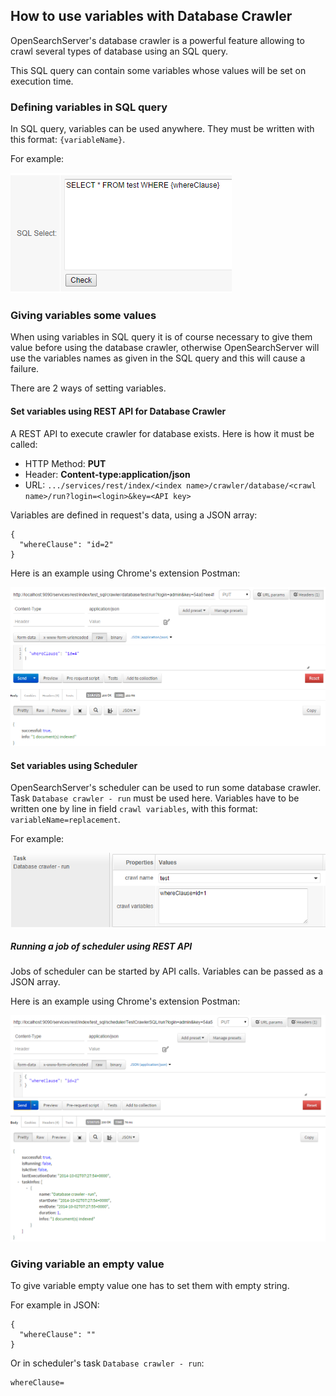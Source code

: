 ## How to use variables with Database Crawler

OpenSearchServer's database crawler is a powerful feature allowing to crawl several types of database using an SQL query.

This SQL query can contain some variables whose values will be set on execution time.

### Defining variables in SQL query

In SQL query, variables can be used anywhere. They must be written with this format: `{variableName}`. 

For example:

![Defining one database variable](database_variables.png)

### Giving variables some values

When using variables in SQL query it is of course necessary to give them value before using the database crawler, otherwise OpenSearchServer will use the variables names as given in the SQL query and this will cause a failure. 

There are 2 ways of setting variables.

#### Set variables using REST API for Database Crawler

A REST API to execute crawler for database exists. Here is how it must be called:

* HTTP Method: **PUT**
* Header: **Content-type:application/json**
* URL: `.../services/rest/index/<index name>/crawler/database/<crawl name>/run?login=<login>&key=<API key>`

Variables are defined in request's data, using a JSON array:


    {
      "whereClause": "id=2"
    }

Here is an example using Chrome's extension Postman:

![Example using POSTMAN](database_variables_postmanAPI1.png)

#### Set variables using Scheduler

OpenSearchServer's scheduler can be used to run some database crawler. Task `Database crawler - run` must be used here. Variables have to be written one by line in field `crawl variables`, with this format: `variableName=replacement`.

For example:

![Example using scheduler](database_variables_scheduler.png)

##### Running a job of scheduler using REST API

Jobs of scheduler can be started by API calls. Variables can be passed as a JSON array.

Here is an example using Chrome's extension Postman:

![Example using POSTMAN to start a job of scheduler](database_variables_postmanAPI2.png)

### Giving variable an empty value

To give variable empty value one has to set them with empty string. 

For example in JSON:

    {
      "whereClause": ""
    }

Or in scheduler's task `Database crawler - run`:

    whereClause=

